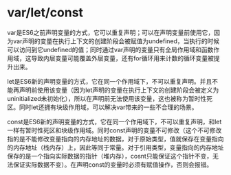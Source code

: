 # var/let/const

var是ES6之前声明变量的方式，它可以重复声明；可以在声明变量前使用它，因为var声明的变量在执行上下文的创建阶段会被赋值为undefined，当执行的时候可以访问到它undefined的值；同时通过var声明的变量只有全局作用域和函数作用域，这导致内层变量可能覆盖外层变量，还有for循环用来计数的循环变量被提升出来。

let是ES6新的声明变量的方式，它在同一个作用域下，不可以重复声明。并且不能再声明前使用该变量（因为let声明的变量在执行上下文的创建阶段会被定义为uninitialized未初始化），所以在声明前无法使用该变量，这也被称为暂时性死区。同时let还拥有块级作用域，可以解决var带来的一些不合理的场景。

const是ES6新的声明变量的方式，它在同一个作用域下，不可以重复声明，和let一样有暂时性死区和块级作用域。同时const声明的变量不可修改（这个不可修改指的是不能修改变量指向的内存地址的数据，对于原始类型，值就保存在变量指向的内存地址（栈内存）上，因此等同于常量。对于引用类型，变量指向的内存地址保存的是一个指向实际数据的指针（堆内存），cosnt只能保证这个指针不变，无法保证实际数据不变）。在声明const的变量时必须有赋值操作，否则会报错。